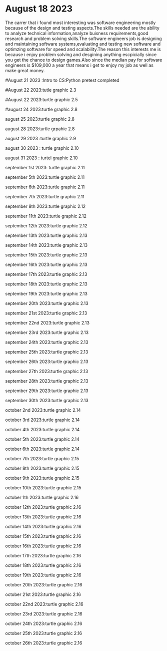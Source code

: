# August 18 2023
The carrer that i found most interesting was software engineering mostly because of the design and testing aspects.The skills needed are the ability to analyze technical information,analyze buisness requirements,good research and problem solving skills.The software engineers job is designing and maintaining software systems,evaluating and testing new software and optimzing software for speed and scalability.The reason this interests me is because i enjoy problem solving and desgining anything escpicially since you get the chance to design games.Also since the median pay for software engineers is $109,000 a year that means i get to enjoy my job as well as make great money.

#August 21 2023 :Intro to CS:Python pretest completed

#August 22 2023:tutle graphic 2.3

#August 22 2023:turtle graphic 2.5

#august 24 2023:turtle graphic 2.8

august 25 2023:turtle graphic 2.8

august 28 2023:turtle grpahic 2.8

august 29 2023 :turtle graphic 2.9

august 30 2023 : turtle graphic 2.10

august 31 2023 : turtel graphic 2.10

september 1st 2023: turtle graphic 2.11

september 5th 2023:turtle graphic 2.11

september 6th 2023:turtle graphic 2.11

september 7th 2023:turtle graphic 2.11

september 8th 2023:turtle graphic 2.12

september 11th 2023:turtle graphic 2.12

september 12th 2023:turtle graphic 2.12

september 13th 2023:turtle graphic 2.13

september 14th 2023:turtle graphic 2.13

september 15th 2023:turtle graphic 2.13

september 16th 2023:turtle graphic 2.13

september 17th 2023:turtle graphic 2.13

september 18th 2023:turtle graphic 2.13

september 19th 2023:turtle graphic 2.13

september 20th 2023:turtle graphic 2.13

september 21st 2023:turtle graphic 2.13

september 22nd 2023:turtle graphic 2.13

september 23rd 2023:turtle graphic 2.13

september 24th 2023:turtle graphic 2.13

september 25th 2023:turtle graphic 2.13

september 26th 2023:turtle graphic 2.13

september 27th 2023:turtle graphic 2.13

september 28th 2023:turtle graphic 2.13

september 29th 2023:turtle graphic 2.13

september 30th 2023:turtle graphic 2.13

october 2nd  2023:turtle graphic 2.14

october 3rd  2023:turtle graphic 2.14

october 4th 2023:turtle graphic 2.14

october 5th 2023:turtle graphic 2.14

october 6th 2023:turtle graphic 2.14

october 7th  2023:turtle graphic 2.15

october 8th  2023:turtle graphic 2.15

october 9th  2023:turtle graphic 2.15

october 10th  2023:turtle graphic 2.15

october 1th  2023:turtle graphic 2.16

october 12th  2023:turtle graphic 2.16

october 13th 2023:turtle graphic 2.16

october 14th 2023:turtle graphic 2.16

october 15th 2023:turtle graphic 2.16

october 16th 2023:turtle graphic 2.16

october 17th 2023:turtle graphic 2.16

october 18th 2023:turtle graphic 2.16

october 19th 2023:turtle graphic 2.16

october 20th 2023:turtle graphic 2.16

october 21st 2023:turtle graphic 2.16

october 22nd 2023:turtle graphic 2.16

october 23rd 2023:turtle graphic 2.16

october 24th 2023:turtle graphic 2.16

october 25th 2023:turtle graphic 2.16

october 26th 2023:turtle graphic 2.16
